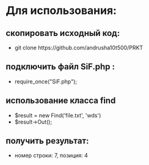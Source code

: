 <h1>Для использования:</h1>
<h2>скопировать исходный код:</h2>
<ul>
    <li>git clone https://github.com/andrusha10t500/PRKT</li>
</ul>
<h2>подключить файл SiF.php :</h2>
<ul>
    <li>
        require_once("SiF.php");
    </li>
</ul>
<h2>использование класса find</h2>
<ul>
    <li>$result = new Find('file.txt', 'wds')</li>
    <li>$result->Out();</li>
</ul>
<h2>получить результат:</h2>
<ul>
    <li>номер строки: 7, позиция: 4</li>
</ul>
